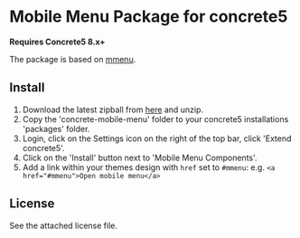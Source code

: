 # Mobile Menu Package for concrete5

**Requires Concrete5 8.x+**

The package is based on [mmenu](https://mmenujs.com/).

## Install
1. Download the latest zipball from [here](https://github.com/c5labs/concrete-mobile-menu/releases) and unzip.
1. Copy the 'concrete-mobile-menu' folder to your concrete5 installations 'packages' folder.
4. Login, click on the Settings icon on the right of the top bar, click 'Extend concrete5'.
5. Click on the 'Install' button next to 'Mobile Menu Components'.
6. Add a link within your themes design with `href` set to `#mmenu`:
e.g. `<a href="#mmenu">Open mobile menu</a>`

## License
See the attached license file.